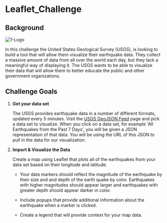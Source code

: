# Leaflet_Challenge

## Background

![1-Logo](Images/1-Logo.png)

In this challenge the United States Geological Survey (USGS), is looking to build a tool that will allow them visualize their earthquake data. They collect a massive amount of data from all over the world each day, but they lack a meaningful way of displaying it. The USGS wants to be able to visualize their data that will allow them to better educate the public and other government organizations.

## Challenge Goals

1. **Get your data set**

   The USGS provides earthquake data in a number of different formats, updated every 5 minutes. Visit the [USGS GeoJSON Feed](http://earthquake.usgs.gov/earthquakes/feed/v1.0/geojson.php) page and pick a data set to visualize. When you click on a data set, for example 'All Earthquakes from the Past 7 Days', you will be given a JSON representation of that data. You will be using the URL of this JSON to pull in the data for our visualization.


2. **Import & Visualize the Data**

   Create a map using Leaflet that plots all of the earthquakes from your data set based on their longitude and latitude.

   * Your data markers should reflect the magnitude of the earthquake by their size and and depth of the earth quake by color. Earthquakes with higher magnitudes should appear larger and earthquakes with greater depth should appear darker in color.

   * Include popups that provide additional information about the earthquake when a marker is clicked.

   * Create a legend that will provide context for your map data.


